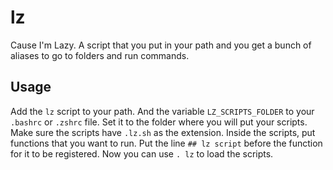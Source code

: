 # lz
Cause I'm Lazy. A script that you put in your path and you get a bunch of aliases to go to folders and run commands.

## Usage
Add the `lz` script to your path. And the variable `LZ_SCRIPTS_FOLDER` to your `.bashrc` or `.zshrc` file. Set it to the folder where you will put your scripts. Make sure the scripts have `.lz.sh` as the extension. Inside the scripts, put functions that you want to run. Put the line `## lz script` before the function for it to be registered. Now you can use `. lz` to load the scripts.
